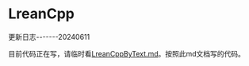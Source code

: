 # LreanCpp

更新日志-------20240611

目前代码正在写，请临时看[LreanCppByText.md](https://github.com/159Tionfox/LreanCpp/blob/master/LreanCppByText.md)。按照此md文档写的代码。